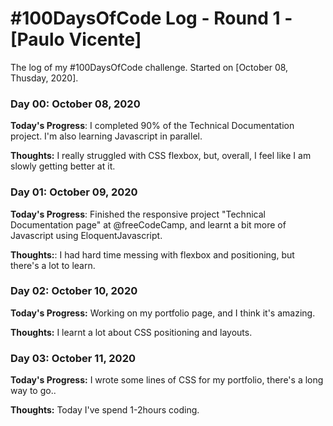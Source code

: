 # #100DaysOfCode Log - Round 1 - [Paulo Vicente]

The log of my #100DaysOfCode challenge. Started on [October 08, Thusday, 2020].

### Day 00: October 08, 2020

**Today's Progress**: I completed 90% of the Technical Documentation project. I'm also learning Javascript in parallel.

**Thoughts:** I really struggled with CSS flexbox, but, overall, I feel like I am slowly getting better at it.


### Day 01: October 09, 2020

**Today's Progress**: Finished the responsive project "Technical Documentation page" at @freeCodeCamp, and learnt a bit more of Javascript using EloquentJavascript.

**Thoughts:**: I had hard time messing with flexbox and positioning, but there's a lot to learn.


### Day 02: October 10, 2020

**Today's Progress:** Working on my portfolio page, and I think it's amazing.

**Thoughts:** I learnt a lot about CSS positioning and layouts.


### Day 03: October 11, 2020

**Today's Progress:** I wrote some lines of CSS for my portfolio, there's a long way to go..

**Thoughts:** Today I've spend 1-2hours coding.
